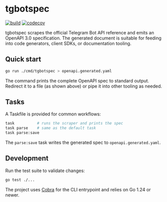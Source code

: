 # tgbotspec

[![build](https://github.com/metalagman/tgbotspec/actions/workflows/golangci-lint.yml/badge.svg)](https://github.com/metalagman/tgbotspec/actions/workflows/golangci-lint.yml)
[![codecov](https://codecov.io/github/metalagman/tgbotspec/graph/badge.svg?token=LRNA4STCO7)](https://codecov.io/github/metalagman/tgbotspec)

tgbotspec scrapes the official Telegram Bot API reference and emits an
OpenAPI 3.0 specification. The generated document is suitable for feeding
into code generators, client SDKs, or documentation tooling.

## Quick start

```bash
go run ./cmd/tgbotspec > openapi.generated.yaml
```

The command prints the complete OpenAPI spec to standard output. Redirect it
to a file (as shown above) or pipe it into other tooling as needed.

## Tasks

A Taskfile is provided for common workflows:

```bash
task          # runs the scraper and prints the spec
task parse    # same as the default task
task parse:save
```

The `parse:save` task writes the generated spec to `openapi.generated.yaml`.

## Development

Run the test suite to validate changes:

```bash
go test ./...
```

The project uses [Cobra](https://github.com/spf13/cobra) for the CLI entrypoint
and relies on Go 1.24 or newer.

